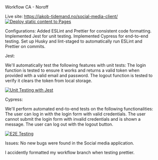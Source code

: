 Workflow CA - Noroff

Live site: https://jakob-tidemand.no/social-media-client/
[![Deploy static content to Pages](https://github.com/jakotide/social-media-client/actions/workflows/pages.yml/badge.svg)](https://github.com/jakotide/social-media-client/actions/workflows/pages.yml)

Configurations:
Added ESLint and Prettier for consistent code formatting.
Implemented Jest for unit testing.
Implemented Cypress for end-to-end testing.
Set up Husky and lint-staged to automatically run ESLint and Prettier on commits.

Jest:

We'll automatically test the following features with unit tests:
The login function is tested to ensure it works and returns a valid token when provided with a valid email and password.
The logout function is tested to verify it clears the token from local storage.

[![Unit Testing with Jest](https://github.com/jakotide/social-media-client/actions/workflows/unit-test.yml/badge.svg)](https://github.com/jakotide/social-media-client/actions/workflows/unit-test.yml)

Cypress:

We'll perform automated end-to-end tests on the following functionalities:
The user can log in with the login form with valid credentials.
The user cannot submit the login form with invalid credentials and is shown a message.
The user can log out with the logout button.

[![E2E Testing](https://github.com/jakotide/social-media-client/actions/workflows/e2e-testing.yml/badge.svg)](https://github.com/jakotide/social-media-client/actions/workflows/e2e-testing.yml)

Issues:
No new bugs were found in the Social media application. 

I accidently formatted my workflow branch when testing prettier. 
